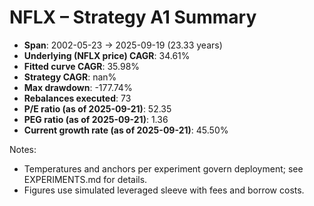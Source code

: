 # NFLX – Strategy A1 Summary

- **Span**: 2002-05-23 → 2025-09-19 (23.33 years)
- **Underlying (NFLX price) CAGR**: 34.61%
- **Fitted curve CAGR**: 35.98%
- **Strategy CAGR**: nan%
- **Max drawdown**: -177.74%
- **Rebalances executed**: 73
- **P/E ratio (as of 2025-09-21)**: 52.35
- **PEG ratio (as of 2025-09-21)**: 1.36
- **Current growth rate (as of 2025-09-21)**: 45.50%

Notes:

- Temperatures and anchors per experiment govern deployment; see EXPERIMENTS.md for details.
- Figures use simulated leveraged sleeve with fees and borrow costs.

